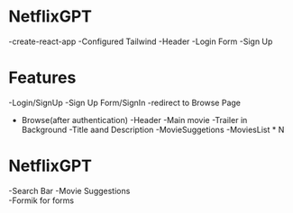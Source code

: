 # NetflixGPT
 -create-react-app
 -Configured Tailwind
 -Header
 -Login Form
 -Sign Up


 # Features
-Login/SignUp
      -Sign Up Form/SignIn
      -redirect to Browse Page
- Browse(after authentication)
   -Header
   -Main movie
       -Trailer in Background
       -Title aand Description
       -MovieSuggetions
              -MoviesList * N
# NetflixGPT
   -Search Bar
   -Movie Suggestions   
   -Formik for forms           
